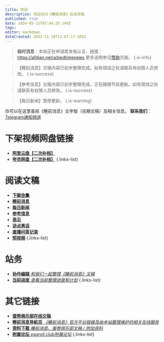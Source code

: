 ```yaml
---
title: 欢迎
description: 欢迎访问《睡前消息》在线文稿
published: true
date: 2024-05-11T07:44:25.149Z
tags: 
editor: markdown
dateCreated: 2022-11-19T12:07:17.505Z
---
```


> **临时消息**：本站正在申请爱发电认证，链接： https://afdian.net/a/bedtimenews
> 更多说明参见[赞助](/funding.md)页面。
{.is-info}

> 【睡前消息】文稿内容已初步整理完成。如有错误之处请联系有权限人员修改。
{.is-success}

> 【参考信息】文稿内容已初步整理完成，正在跟随节目更新。如有错误之处请联系有权限人员修改。
{.is-success}

> 【每日新闻】暂停更新。
{.is-warning}

你可以在这里查阅《睡前消息》文字版（往期文稿）及相关信息。
**联系我们**：[Telegram通知频道](https://t.me/bedtimenewsarchive)

# 下架视频网盘链接
- [**阿里云盘【二次补档】**](https://www.alipan.com/s/XuCajYYQndf)
- [**夸克网盘【二次补档】**](https://pan.quark.cn/s/c6c2b95305dd)
{.links-list}

# 阅读文稿
- [**<font color="black">下架合集</font>**](banned.md)
- [**睡前消息**](main.md)
- [**每日新闻**](daily.md)
- [**参考信息**](reference.md)
- [**高见**](opinion.md)
- [**讲点黑话**](commercial.md)
- [**直播问答记录**](livestream.md)
- [**短视频**](shorts.md)
{.links-list}

# 站务
- [**协作编辑** *和我们一起整理《睡前消息》文稿*](editing.md)
- [**当前进度** *查看当前整理进度和计划*](status.md)
{.links-list}

# 其它链接
- [**蛋卷俱乐部在线文稿**](https://eggroll.club)
- [**睡前消息导航页** *《睡前消息》官方平台链接及由本站整理维护的相关在线服务*](https://bedtime.news)
- [**资料下载** *睡前消息、蛋卷俱乐部文稿 / 附加资料*](https://files.bedtime.news)
- [**附属论坛** *eggroll.club附属论坛*](https://forum.eggroll.club)
{.links-list}
